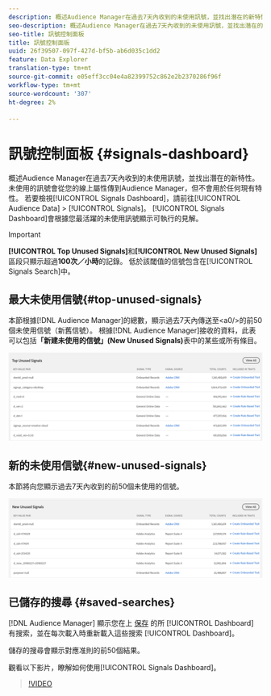 ```yaml
---
description: 概述Audience Manager在過去7天內收到的未使用訊號，並找出潛在的新特性。 未使用的訊號會從您的線上屬性傳到Audience Manager，但不會用於任何現有特性。 若要檢視「訊號控制面板」，請前往「觀眾資料>訊號」。 「訊號控制面板」會根據您最活躍的未使用訊號，顯示可操作的見解。
seo-description: 概述Audience Manager在過去7天內收到的未使用訊號，並找出潛在的新特性。 未使用的訊號會從您的線上屬性傳到Audience Manager，但不會用於任何現有特性。 若要檢視「訊號控制面板」，請前往「觀眾資料>訊號」。 「訊號控制面板」會根據您最活躍的未使用訊號，顯示可操作的見解。
seo-title: 訊號控制面板
title: 訊號控制面板
uuid: 26f39507-097f-427d-bf5b-ab6d035c1dd2
feature: Data Explorer
translation-type: tm+mt
source-git-commit: e05eff3cc04e4a82399752c862e2b2370286f96f
workflow-type: tm+mt
source-wordcount: '307'
ht-degree: 2%

---
```



# 訊號控制面板 {#signals-dashboard}

概述Audience Manager在過去7天內收到的未使用訊號，並找出潛在的新特性。 未使用的訊號會從您的線上屬性傳到Audience Manager，但不會用於任何現有特性。 若要檢視[!UICONTROL Signals Dashboard]，請前往[!UICONTROL Audience Data] > [!UICONTROL Signals]。 [!UICONTROL Signals Dashboard]會根據您最活躍的未使用訊號顯示可執行的見解。

>[!IMPORTANT]
>
>**[!UICONTROL Top Unused Signals]**&#x200B;和&#x200B;**[!UICONTROL New Unused Signals]**&#x200B;區段只顯示超過&#x200B;**100次／小時**&#x200B;的記錄。 低於該閾值的信號包含在[!UICONTROL Signals Search]中。

## 最大未使用信號{#top-unused-signals}

本節根據[!DNL Audience Manager]的總數，顯示過去7天內傳送至&lt;a0/>的前50個未使用信號（新舊信號）。 根據[!DNL Audience Manager]接收的資料，此表可以包括&#x200B;**「新建未使用的信號」(New Unused Signals)**&#x200B;表中的某些或所有條目。

![](assets/signals-top-unused.png)

## 新的未使用信號{#new-unused-signals}

本節將向您顯示過去7天內收到的前50個未使用的信號。

![](assets/signals-new-unused.png)

## 已儲存的搜尋 {#saved-searches}

[!DNL Audience Manager] 顯示您在上 [保存](../../features/data-explorer/data-explorer-signals-search/data-explorer-save-search.md) 的所 [!UICONTROL Dashboard] 有搜索，並在每次載入時重新載入這些搜索 [!UICONTROL Dashboard]。

儲存的搜尋會顯示對應准則的前50個結果。

觀看以下影片，瞭解如何使用[!UICONTROL Signals Dashboard]。
>[!VIDEO](https://video.tv.adobe.com/v/25151/)